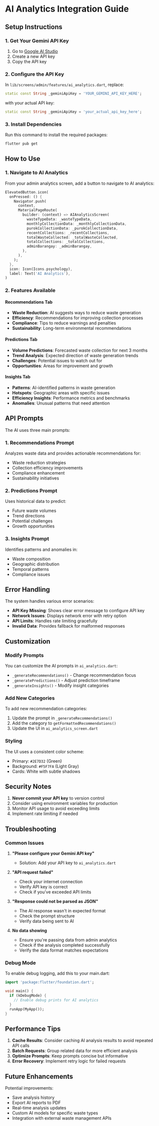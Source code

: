 # AI Analytics Integration Guide

## Setup Instructions

### 1. Get Your Gemini API Key

1. Go to [Google AI Studio](https://makersuite.google.com/app/apikey)
2. Create a new API key
3. Copy the API key

### 2. Configure the API Key

In `lib/screens/admin/features/ai_analytics.dart`, replace:

```dart
static const String _geminiApiKey = 'YOUR_GEMINI_API_KEY_HERE';
```

with your actual API key:

```dart
static const String _geminiApiKey = 'your_actual_api_key_here';
```

### 3. Install Dependencies

Run this command to install the required packages:

```bash
flutter pub get
```

## How to Use

### 1. Navigate to AI Analytics

From your admin analytics screen, add a button to navigate to AI analytics:

```dart
ElevatedButton.icon(
  onPressed: () {
    Navigator.push(
      context,
      MaterialPageRoute(
        builder: (context) => AIAnalyticsScreen(
          wasteTypeData: _wasteTypeData,
          monthlyCollectionData: _monthlyCollectionData,
          purokCollectionData: _purokCollectionData,
          recentCollections: _recentCollections,
          totalWasteCollected: _totalWasteCollected,
          totalCollections: _totalCollections,
          adminBarangay: _adminBarangay,
        ),
      ),
    );
  },
  icon: Icon(Icons.psychology),
  label: Text('AI Analytics'),
)
```

### 2. Features Available

#### Recommendations Tab

- **Waste Reduction**: AI suggests ways to reduce waste generation
- **Efficiency**: Recommendations for improving collection processes
- **Compliance**: Tips to reduce warnings and penalties
- **Sustainability**: Long-term environmental recommendations

#### Predictions Tab

- **Volume Predictions**: Forecasted waste collection for next 3 months
- **Trend Analysis**: Expected direction of waste generation trends
- **Challenges**: Potential issues to watch out for
- **Opportunities**: Areas for improvement and growth

#### Insights Tab

- **Patterns**: AI-identified patterns in waste generation
- **Hotspots**: Geographic areas with specific issues
- **Efficiency Insights**: Performance metrics and benchmarks
- **Anomalies**: Unusual patterns that need attention

## API Prompts

The AI uses three main prompts:

### 1. Recommendations Prompt

Analyzes waste data and provides actionable recommendations for:

- Waste reduction strategies
- Collection efficiency improvements
- Compliance enhancement
- Sustainability initiatives

### 2. Predictions Prompt

Uses historical data to predict:

- Future waste volumes
- Trend directions
- Potential challenges
- Growth opportunities

### 3. Insights Prompt

Identifies patterns and anomalies in:

- Waste composition
- Geographic distribution
- Temporal patterns
- Compliance issues

## Error Handling

The system handles various error scenarios:

- **API Key Missing**: Shows clear error message to configure API key
- **Network Issues**: Displays network error with retry option
- **API Limits**: Handles rate limiting gracefully
- **Invalid Data**: Provides fallback for malformed responses

## Customization

### Modify Prompts

You can customize the AI prompts in `ai_analytics.dart`:

- `_generateRecommendations()` - Change recommendation focus
- `_generatePredictions()` - Adjust prediction timeframe
- `_generateInsights()` - Modify insight categories

### Add New Categories

To add new recommendation categories:

1. Update the prompt in `_generateRecommendations()`
2. Add the category to `getFormattedRecommendations()`
3. Update the UI in `ai_analytics_screen.dart`

### Styling

The UI uses a consistent color scheme:

- Primary: `#2E7D32` (Green)
- Background: `#F5F7FA` (Light Gray)
- Cards: White with subtle shadows

## Security Notes

1. **Never commit your API key** to version control
2. Consider using environment variables for production
3. Monitor API usage to avoid exceeding limits
4. Implement rate limiting if needed

## Troubleshooting

### Common Issues

1. **"Please configure your Gemini API key"**

   - Solution: Add your API key to `ai_analytics.dart`

2. **"API request failed"**

   - Check your internet connection
   - Verify API key is correct
   - Check if you've exceeded API limits

3. **"Response could not be parsed as JSON"**

   - The AI response wasn't in expected format
   - Check the prompt structure
   - Verify data being sent to AI

4. **No data showing**
   - Ensure you're passing data from admin analytics
   - Check if the analysis completed successfully
   - Verify the data format matches expectations

### Debug Mode

To enable debug logging, add this to your main.dart:

```dart
import 'package:flutter/foundation.dart';

void main() {
  if (kDebugMode) {
    // Enable debug prints for AI analytics
  }
  runApp(MyApp());
}
```

## Performance Tips

1. **Cache Results**: Consider caching AI analysis results to avoid repeated API calls
2. **Batch Requests**: Group related data for more efficient analysis
3. **Optimize Prompts**: Keep prompts concise but informative
4. **Error Recovery**: Implement retry logic for failed requests

## Future Enhancements

Potential improvements:

- Save analysis history
- Export AI reports to PDF
- Real-time analysis updates
- Custom AI models for specific waste types
- Integration with external waste management APIs
